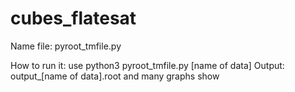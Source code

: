 # cubes_flatesat

Name file:
pyroot_tmfile.py

How to run it: use python3 pyroot_tmfile.py [name of data]
Output: output_[name of data].root and many graphs show
